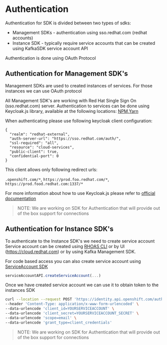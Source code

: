 # Authentication

Authentication for SDK is divided between two types of sdks:


- Management SDKs - authentication using sso.redhat.com (redhat accounts)
- Instance SDK - typically require service accounts
that can be created using KafkaSDK service account API

Authentication is done using OAuth Protocol



## Authentication for Management SDK's

Management SDKs are used to created instances of services.
For those instances we can use OAuth protocol

All Management SDK's are working with Red Hat Single Sign On (sso.redhat.com) server.
Authentication to services can be done using Keycloak.js library, available at the following locations:
[NPM](https://www.npmjs.com/package/keycloak-js),[Yarn](https://yarnpkg.com/package/keycloak-js)

When authenticating please use following keycloak client configuration:
```
{
  "realm": "redhat-external",
  "auth-server-url": "https://sso.redhat.com/auth/",
  "ssl-required": "all",
  "resource": "cloud-services",
  "public-client": true,
  "confidential-port": 0
}
```

This client allows only following redirect urls: 

`.openshift.com/*`, `https://prod.foo.redhat.com/*`, `https://prod.food.redhat.com:1337/*`

For more information about how to use Keycloak.js please refer to [official documentation](https://github.com/keycloak/keycloak-documentation/blob/master/securing_apps/topics/oidc/javascript-adapter.adoc)

> NOTE: We are working on SDK for Authentication that will provide out of the box support for connections

## Authentication for Instance SDK's

To authenticate to the Instance SDK's we need to create service account
Service account can be created using [RHOAS CLI](https://github.com/redhat-developer/app-services-cli/blob/main/docs/commands/rhoas_serviceaccount_create.adoc) or
by UI (https://cloud.redhat.com) or by using Kafka Management SDK.

For code based access you can also create service account using [ServiceAccount SDK](https://github.com/redhat-developer/app-services-sdk-js/tree/main/packages/kafka-management-sdk )

```ts
serviceAccountAPI.createServiceAccount(...)
```

Once we have created service account we can use it to obtain token to the instances SDK

```bash 
curl --location --request POST 'https://identity.api.openshift.com/auth/realms/rhoas/protocol/openid-connect/token' \
--header 'Content-Type: application/x-www-form-urlencoded' \
--data-urlencode 'client_id=YOURSERVICEACCOUNT' \
--data-urlencode 'client_secret=YOURSERVICEACCOUNT_SECRET' \
--data-urlencode 'scope=email' \
--data-urlencode 'grant_type=client_credentials'
```


 > NOTE: We are working on SDK for Authentication that will provide out of the box support for connections
 
